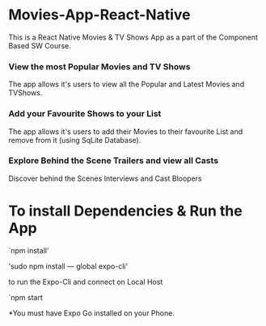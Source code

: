 # Movies-App-React-Native
This is a React Native Movies & TV Shows App as a part of the Component Based SW Course. 

### View the most Popular Movies and TV Shows
The app allows it's users to view all the Popular and Latest Movies and TVShows.

### Add your Favourite Shows to your List
The app allows it's users to add their Movies to their favourite List and remove from it (using SqLite Database).

### Explore Behind the Scene Trailers and view all Casts
Discover behind the Scenes Interviews and Cast Bloopers 

# To install Dependencies & Run the App

`npm install'

'sudo npm install — global expo-cli'

to run the Expo-Cli and connect on Local Host

`npm start

*You must have Expo Go installed on your Phone.
